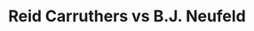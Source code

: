 ---
title: Reid Carruthers vs B.J. Neufeld
player1:
  name: Carruthers, Reid
  percent: 78
  wins: 0
  losses: 2
player2:
  name: Neufeld, B.J.
  percent: 83
  wins: 2
  losses: 0
games:
- player1:
    team: MB
    position: Fourth
    percent: 75
    win: 0
    loss: 1
  player2:
    team: WC
    position: Third
    percent: 83
    win: 1
    loss: 0
  event: Brier
  year: 2018
  draw: Pool(19)
  score: MB 3 - WC 8
- player1:
    team: MB
    position: Third
    percent: 80
    win: 0
    loss: 1
  player2:
    team: AB
    position: Third
    percent: 84
    win: 1
    loss: 0
  event: Brier
  year: 2019
  draw: Pool(16)
  score: MB 5 - AB 6
- player1:
    team: STO
    position: Second
    percent: 65
    win: 0
    loss: 1
  player2:
    team: MCE
    position: Third
    percent: 92
    win: 1
    loss: 0
  event: Trials (Men)
  year: 2013
  draw: Round Robin(13)
  score: STO 6 - MCE 9
- player1:
    team: Carr
    position: Fourth
    percent: 75
    win: 0
    loss: 1
  player2:
    team: McEw
    position: Third
    percent: 86
    win: 1
    loss: 0
  event: Trials (Men)
  year: 2017
  draw: Round Robin(2)
  score: Carr 3 - McEw 7
---